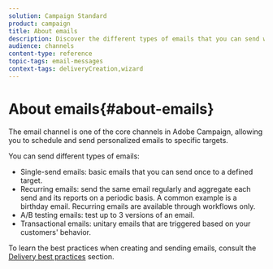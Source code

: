 ```yaml
---
solution: Campaign Standard
product: campaign
title: About emails
description: Discover the different types of emails that you can send with Adobe Campaign.
audience: channels
content-type: reference
topic-tags: email-messages
context-tags: deliveryCreation,wizard
---
```


# About emails{#about-emails}

The email channel is one of the core channels in Adobe Campaign, allowing you to schedule and send personalized emails to specific targets.

You can send different types of emails:

* Single-send emails: basic emails that you can send once to a defined target.
* Recurring emails: send the same email regularly and aggregate each send and its reports on a periodic basis. A common example is a birthday email. Recurring emails are available through workflows only.
* A/B testing emails: test up to 3 versions of an email.
* Transactional emails: unitary emails that are triggered based on your customers' behavior.

To learn the best practices when creating and sending emails, consult the [Delivery best practices](../../sending/using/delivery-best-practices.md) section.
